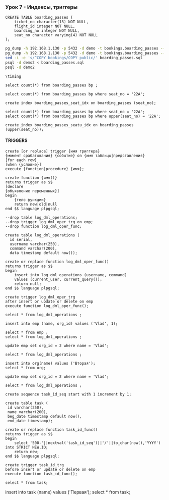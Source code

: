 ### Урок 7 - Индексы, триггеры

```pgsql
CREATE TABLE boarding_passes (
    ticket_no character(13) NOT NULL,
    flight_id integer NOT NULL,
    boarding_no integer NOT NULL,
    seat_no character varying(4) NOT NULL
);
```

```bash
pg_dump -h 192.168.1.130 -p 5432 -d demo -t bookings.boarding_passes --schema-only > boarding_passes_tab.sql 
pg_dump -h 192.168.1.130 -p 5432 -d demo -t bookings.boarding_passes --data-only > boarding_passes.sql
sed -i -e 's/^COPY bookings/COPY public/' boarding_passes.sql
psql -d demo2 < boarding_passes.sql
psql -d demo2
```

```pgsql
\timing
```

```pgsql
select count(*) from boarding_passes bp ;
```

```pgsql
select count(*) from boarding_passes bp where seat_no = '22A';
```

```pgsql
create index boarding_passes_seat_idx on boarding_passes (seat_no);
```

```pgsql
select count(*) from boarding_passes bp where seat_no = '22A';
select count(*) from boarding_passes bp where upper(seat_no) = '22A';
```

```pgsql
create index boarding_passes_seatu_idx on boarding_passes (upper(seat_no));
```

#### TRIGGERS

```pgsql
create [or replace] trigger {имя триггера}
{момент срабатывания} {событие} on {имя таблицы|представления}
[for each row]
[when {условие}]
execute {function|procedure} {имя};
```

```pgsql
create function {имя()}
returns trigger as $$
[declare
{объявление переменных}]
begin
	{тело функции}
	return new|old|null
end $$ language plpgsql;
```

```pgsql
--drop table log_dml_operations;
--drop trigger log_dml_oper_trg on emp;
--drop function log_dml_oper_func;
```

```pgsql
create table log_dml_operations (
  id serial,
  username varchar(250),
  command varchar(200),
  data timestamp default now());
```

```pgsql
create or replace function log_dml_oper_func()
returns trigger as $$
begin 
	insert into log_dml_operations (username, command)
	values (current_user, current_query());
	return null;
end $$ language plpgsql;
```

```pgsql
create trigger log_dml_oper_trg
after insert or update or delete on emp
execute function log_dml_oper_func();
```

```pgsql
select * from log_dml_operations ;
```

```pgsql
insert into emp (name, org_id) values ('Vlad', 1);
```

```pgsql
select * from emp ;
select * from log_dml_operations ;
```

```pgsql
update emp set org_id = 2 where name = 'Vlad';
```

```pgsql
select * from log_dml_operations ;
```

```pgsql
insert into org(name) values ('Вторая');
select * from org;
```

```pgsql
update emp set org_id = 2 where name = 'Vlad';
```

```pgsql
select * from log_dml_operations ;
```

```pgsql
create sequence task_id_seq start with 1 increment by 1;
```

```pgsql
create table task (
 id varchar(250),
 name varchar(200),
 beg_date timestamp default now(),
 end_date timestamp);
```

```pgsql
create or replace function task_id_func()
returns trigger as $$
begin 
	select '500-'||nextval('task_id_seq')||'/'||to_char(now(),'YYYY') into STRICT NEW.ID;
	return new;
end $$ language plpgsql;
```

```pgsql
create trigger task_id_trg
before insert or update or delete on emp
execute function task_id_func();
```

```pgsql
select * from task;
```
insert into task (name) values ('Первая');
select * from task;
